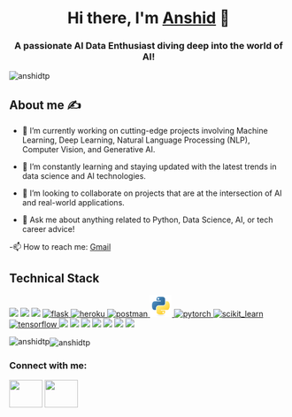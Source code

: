 <h1 align="center">Hi there, I'm <a href="https://github.com/Anshidtp" target="_blank">Anshid</a> 👋</h1>
<h3 align="center">A passionate AI Data Enthusiast diving deep into the world of AI!</h3>

<p align="left"> <img src="https://komarev.com/ghpvc/?username=anshidtp&label=Profile%20views&color=0e75b6&style=flat" alt="anshidtp" /> </p>

## About me :writing_hand:

- 🔭 I’m currently working on cutting-edge projects involving Machine Learning, Deep Learning, Natural Language Processing (NLP), Computer Vision, and Generative AI.

- 🌱 I’m constantly learning and staying updated with the latest trends in data science and AI technologies.

- 👯 I’m looking to collaborate on projects that are at the intersection of AI and real-world applications.

- 💬 Ask me about anything related to Python, Data Science, AI, or tech career advice!

-📫 How to reach me: [Gmail](connect.anshid@gmail.com)


<h2 align="left">Technical Stack</h2>

<code><img height="50" src="https://www.vectorlogo.zone/logos/python/python-ar21.svg"></code>
<code><img height="50" src="https://www.vectorlogo.zone/logos/mysql/mysql-ar21.svg"></code>
<code><img height="50" src="https://www.vectorlogo.zone/logos/mongodb/mongodb-ar21.svg"></code>
 <a href="https://flask.palletsprojects.com/" target="_blank"> <img src="https://www.vectorlogo.zone/logos/pocoo_flask/pocoo_flask-icon.svg" alt="flask" width="40" height="40"/> </a> <a href="https://heroku.com" target="_blank"> <img src="https://www.vectorlogo.zone/logos/heroku/heroku-icon.svg" alt="heroku" width="40" height="40"/> </a>  <a href="https://postman.com" target="_blank"> <img src="https://www.vectorlogo.zone/logos/getpostman/getpostman-icon.svg" alt="postman" width="40" height="40"/> </a> <a href="https://www.python.org" target="_blank"> <img src="https://raw.githubusercontent.com/devicons/devicon/master/icons/python/python-original.svg" alt="python" width="40" height="40"/> </a> <a href="https://pytorch.org/" target="_blank"> <img src="https://www.vectorlogo.zone/logos/pytorch/pytorch-icon.svg" alt="pytorch" width="40" height="40"/> </a> <a href="https://scikit-learn.org/" target="_blank"> <img src="https://upload.wikimedia.org/wikipedia/commons/0/05/Scikit_learn_logo_small.svg" alt="scikit_learn" width="40" height="40"/> </a> <a href="https://www.tensorflow.org" target="_blank"> <img src="https://www.vectorlogo.zone/logos/tensorflow/tensorflow-icon.svg" alt="tensorflow" width="40" height="40"/> </a>
<code><img height="50" src="https://www.vectorlogo.zone/logos/opencv/opencv-ar21.svg"></code>
<code><img height="50" src="https://www.vectorlogo.zone/logos/w3_html5/w3_html5-ar21.svg"></code>
<code><img height="50" src="https://www.vectorlogo.zone/logos/w3_css/w3_css-official.svg"></code>
<code><img height="50" src="https://www.vectorlogo.zone/logos/amazon_aws/amazon_aws-ar21.svg"></code>
<code><img height="50" src="https://www.vectorlogo.zone/logos/docker/docker-ar21.svg"></code>
<code><img height="50" src="https://www.vectorlogo.zone/logos/microsoft_powerbi/microsoft_powerbi-ar21.svg"></code>
<code><img height="50" src="https://www.vectorlogo.zone/logos/git-scm/git-scm-ar21.svg"></code>






<p><img align="left" src="https://github-readme-stats.vercel.app/api/top-langs?username=anshidtp&show_icons=true&locale=en&layout=compact" alt="anshidtp" /></p>


<p><img align="center" src="https://github-readme-streak-stats.herokuapp.com/?user=anshidtp&" alt="anshidtp" /></p>

<h3 align="left">Connect with me:</h3>
<p align="left">
<a href="https://linkedin.com/in/anshid-tp" target="blank"><img src="https://user-images.githubusercontent.com/74038190/235294012-0a55e343-37ad-4b0f-924f-c8431d9d2483.gif" width="60" height="50"></a>
<a href="https://instagram.com/anshidtp" target="blank"><img src="https://user-images.githubusercontent.com/74038190/235294013-a33e5c43-a01c-43f6-b44d-a406d8b4ab75.gif" width="60" height="50"></a>
</p>
